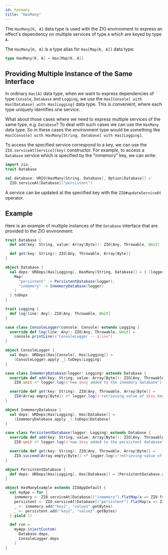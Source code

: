 ```yaml
---
id: hasmany
title: "HasMany"
---
```


The `HasMany[K, A]` data type is used with the ZIO environment to express an effect's dependency on multiple services of type `A` which are keyed by type `A`.

The `HasMany[K, A]` is a type alias for `Has[Map[K, A]]` data type:

```scala
type HasMany[K, A] = Has[Map[K, A]]
```

## Providing Multiple Instance of the Same Interface

In ordinary `Has[A]` data type, when we want to express dependencies of type `Console`, `Database` and `Logging`, we use
the `Has[Console] with Has[Database] with Has[Logging]` data type. This is convenient, where each type uniquely
identifies one service.

What about those cases where we need to express multiple services of the same type, e.g. `Database`? To deal with such
cases we can use the `HasMany` data type. So in these cases the environment type would be something
like `Has[Console] with HasMany[String, Database] with Has[Logging]`.

To access the specified service correspond to a key, we can use the `ZIO.serviceAt[Service](key)` constructor. For
example, to access a `Database` service which is specified by the "inmemory" key, we can write:

```scala mdoc:invisible
import zio._
trait Database
```

```scala mdoc:silent:nest
val database: URIO[HasMany[String, Database], Option[Database]] =
  ZIO.serviceAt[Database]("persistent")
```

A service can be updated at the specified key with the `ZIO#updateServiceAt` operator.

## Example

Here is an example of multiple instances of the `Database` interface that are provided to the ZIO environment:

```scala mdoc:compile-only
trait Database {
  def add(key: String, value: Array[Byte]): ZIO[Any, Throwable, Unit]

  def get(key: String): ZIO[Any, Throwable, Array[Byte]]
}

object Database {
  val deps: URDeps[Has[Logging], HasMany[String, Database]] = { (logger: Logging) =>
    Map(
      "persistent" -> PersistentDatabase(logger),
      "inmemory" -> InmemoryDatabase(logger)
    )
  }.toDeps
}

trait Logging {
  def log(line: Any): ZIO[Any, Throwable, Unit]
}

case class ConsoleLogger(console: Console) extends Logging {
  override def log(line: Any): ZIO[Any, Throwable, Unit] =
    console.printLine(s"ConsoleLogger -- $line")
}

object ConsoleLogger {
  val deps: URDeps[Has[Console], Has[Logging]] =
    (ConsoleLogger.apply _).toDeps[Logging]
}

case class InmemoryDatabase(logger: Logging) extends Database {
  override def add(key: String, value: Array[Byte]): ZIO[Any, Throwable, Unit] =
    ZIO.unit <* logger.log(s"new $key added to the inmemory database")

  override def get(key: String): ZIO[Any, Throwable, Array[Byte]] =
    ZIO(Array.empty[Byte]) <* logger.log(s"retrieving value of $key key from inmemory database")
}

object InmemoryDatabase {
  val deps: URDeps[Has[Logging], Has[Database]] =
    (InmemoryDatabase.apply _).toDeps[Database]
}

case class PersistentDatabase(logger: Logging) extends Database {
  override def add(key: String, value: Array[Byte]): ZIO[Any, Throwable, Unit] =
    ZIO.unit <* logger.log(s"new $key added to the persistent database")

  override def get(key: String): ZIO[Any, Throwable, Array[Byte]] =
    ZIO.succeed(Array.empty[Byte]) <* logger.log(s"retrieving value of $key key from persistent database")
}

object PersistentDatabase {
  def deps: URDeps[Has[Logging], Has[Database]] = (PersistentDatabase.apply _).toDeps[Database]
}

object HasManyExample extends ZIOAppDefault {
  val myApp = for {
    inmemory <- ZIO.serviceAt[Database]("inmemory").flatMap(x => ZIO.fromOption[Database](x))
    persistent <- ZIO.serviceAt[Database]("persistent").flatMap(x => ZIO.fromOption[Database](x))
    _ <- inmemory.add("key1", "value1".getBytes)
    _ <- persistent.add("key2", "value2".getBytes)
  } yield ()

  def run =
    myApp.injectCustom(
      Database.deps,
      ConsoleLogger.deps
    )
}
```


